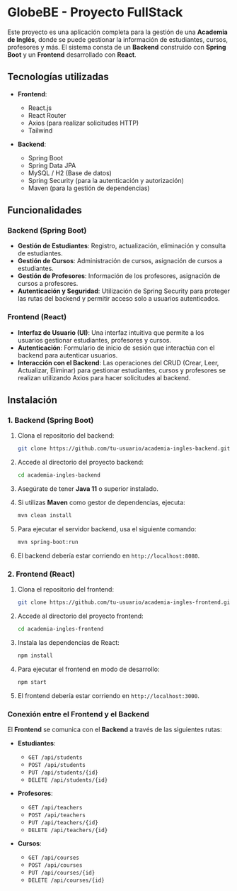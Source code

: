 # GlobeBE - Proyecto FullStack

Este proyecto es una aplicación completa para la gestión de una **Academia de Inglés**, donde se puede gestionar la información de estudiantes, cursos, profesores y más. El sistema consta de un **Backend** construido con **Spring Boot** y un **Frontend** desarrollado con **React**.

## Tecnologías utilizadas

- **Frontend**:
  - React.js
  - React Router
  - Axios (para realizar solicitudes HTTP)
  - Tailwind

- **Backend**:
  - Spring Boot
  - Spring Data JPA
  - MySQL / H2 (Base de datos)
  - Spring Security (para la autenticación y autorización)
  - Maven (para la gestión de dependencias)

## Funcionalidades

### Backend (Spring Boot)

- **Gestión de Estudiantes**: Registro, actualización, eliminación y consulta de estudiantes.
- **Gestión de Cursos**: Administración de cursos, asignación de cursos a estudiantes.
- **Gestión de Profesores**: Información de los profesores, asignación de cursos a profesores.
- **Autenticación y Seguridad**: Utilización de Spring Security para proteger las rutas del backend y permitir acceso solo a usuarios autenticados.

### Frontend (React)

- **Interfaz de Usuario (UI)**: Una interfaz intuitiva que permite a los usuarios gestionar estudiantes, profesores y cursos.
- **Autenticación**: Formulario de inicio de sesión que interactúa con el backend para autenticar usuarios.
- **Interacción con el Backend**: Las operaciones del CRUD (Crear, Leer, Actualizar, Eliminar) para gestionar estudiantes, cursos y profesores se realizan utilizando Axios para hacer solicitudes al backend.
  
## Instalación

### 1. Backend (Spring Boot)

1. Clona el repositorio del backend:
    ```bash
    git clone https://github.com/tu-usuario/academia-ingles-backend.git
    ```

2. Accede al directorio del proyecto backend:
    ```bash
    cd academia-ingles-backend
    ```

3. Asegúrate de tener **Java 11** o superior instalado.

4. Si utilizas **Maven** como gestor de dependencias, ejecuta:
    ```bash
    mvn clean install
    ```

5. Para ejecutar el servidor backend, usa el siguiente comando:
    ```bash
    mvn spring-boot:run
    ```

6. El backend debería estar corriendo en `http://localhost:8080`.

### 2. Frontend (React)

1. Clona el repositorio del frontend:
    ```bash
    git clone https://github.com/tu-usuario/academia-ingles-frontend.git
    ```

2. Accede al directorio del proyecto frontend:
    ```bash
    cd academia-ingles-frontend
    ```

3. Instala las dependencias de React:
    ```bash
    npm install
    ```

4. Para ejecutar el frontend en modo de desarrollo:
    ```bash
    npm start
    ```

5. El frontend debería estar corriendo en `http://localhost:3000`.

### Conexión entre el Frontend y el Backend

El **Frontend** se comunica con el **Backend** a través de las siguientes rutas:

- **Estudiantes**:
  - `GET /api/students`
  - `POST /api/students`
  - `PUT /api/students/{id}`
  - `DELETE /api/students/{id}`

- **Profesores**:
  - `GET /api/teachers`
  - `POST /api/teachers`
  - `PUT /api/teachers/{id}`
  - `DELETE /api/teachers/{id}`

- **Cursos**:
  - `GET /api/courses`
  - `POST /api/courses`
  - `PUT /api/courses/{id}`
  - `DELETE /api/courses/{id}`

